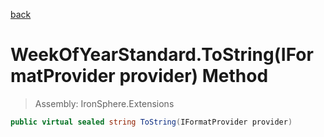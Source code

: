 ﻿

[back](/IronSphere.Extensions/types/WeekOfYearStandard)

# WeekOfYearStandard.ToString(IFormatProvider provider) Method

> Assembly: IronSphere.Extensions

```csharp
public virtual sealed string ToString(IFormatProvider provider)
```



 